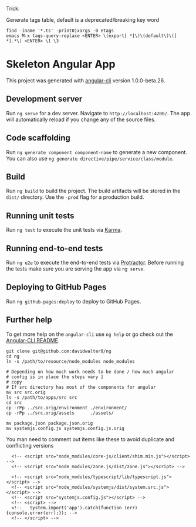 Trick:

Generate tags table, default is a deprecated/breaking key word

    find -iname '*.ts' -print0|xargs -0 etags 
    emacs M-x tags-query-replace <ENTER> \(export[ *]\)\(default\)\([ *].*\) <ENTER> \1 \3
    


# Skeleton Angular App

This project was generated with [angular-cli](https://github.com/angular/angular-cli) version 1.0.0-beta.26.

## Development server
Run `ng serve` for a dev server. Navigate to `http://localhost:4200/`. The app will automatically reload if you change any of the source files.

## Code scaffolding

Run `ng generate component component-name` to generate a new component. You can also use `ng generate directive/pipe/service/class/module`.

## Build

Run `ng build` to build the project. The build artifacts will be stored in the `dist/` directory. Use the `-prod` flag for a production build.

## Running unit tests

Run `ng test` to execute the unit tests via [Karma](https://karma-runner.github.io).

## Running end-to-end tests

Run `ng e2e` to execute the end-to-end tests via [Protractor](http://www.protractortest.org/).
Before running the tests make sure you are serving the app via `ng serve`.

## Deploying to GitHub Pages

Run `ng github-pages:deploy` to deploy to GitHub Pages.

## Further help

To get more help on the `angular-cli` use `ng help` or go check out the [Angular-CLI README](https://github.com/angular/angular-cli/blob/master/README.md).



```
git clone git@github.com:davidwalter0/ng
cd ng
ln -s /path/to/resource/node_modules node_modules

# Depending on how much work needs to be done / how much angular
# config is in place the steps vary ]
# copy 
# If src directory has most of the components for angular
mv src src.orig
ls -s /path/to/apps/src src
cd src
cp -rPp ../src.orig/environment ./environment/
cp -rPp ../src.orig/assets      ./assets/

mv package.json package.json.orig
mv systemjs.config.js systemjs.config.js.orig

```

You man need to comment out items like these to avoid duplicate and
conflicting versions

```
  <!-- <script src="node_modules/core-js/client/shim.min.js"></script> -->
  <!-- <script src="node_modules/zone.js/dist/zone.js"></script> -->

  <!-- <script src="node_modules/typescript/lib/typescript.js"></script> -->
  <!-- <script src="node_modules/systemjs/dist/system.src.js"></script> -->
  <!-- <script src="systemjs.config.js"></script> -->
  <!-- <script> -->
  <!--   System.import('app').catch(function (err) {console.error(err);}); -->
  <!-- </script> -->

```
